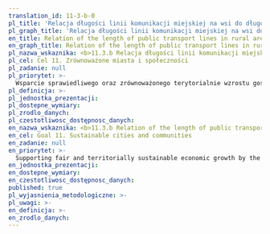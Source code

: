 ```yaml
---
translation_id: 11-3-b-0
pl_title: 'Relacja długości linii komunikacji miejskiej na wsi do długości linii komunikacji miejskiej w miastach'
pl_graph_title: 'Relacja długości linii komunikacji miejskiej na wsi do długości linii komunikacji miejskiej w miastach'
en_title: Relation of the length of public transport lines in rural areas to the length of public transport lines in urban areas
en_graph_title: Relation of the length of public transport lines in rural areas to the length of public transport lines in urban areas
pl_nazwa_wskaznika: <b>11.3.b Relacja długości linii komunikacji miejskiej na wsi do długości linii komunikacji miejskiej w miastach</b>
pl_cel: Cel 11. Zrównoważone miasta i społeczności
pl_zadanie: null
pl_priorytet: >-
  Wsparcie sprawiedliwego oraz zrównoważonego terytorialnie wzrostu gospodarczego poprzez dążenie do utrzymania policentrycznej i hierarchicznej struktury osadniczej kraju oraz tworzenie bardziej efektywnych powiązań sieciowych między miastami
pl_definicja: >-
pl_jednostka_prezentacji:
pl_dostepne_wymiary:
pl_zrodlo_danych:
pl_czestotliwosc_dostępnosc_danych:
en_nazwa_wskaznika: <b>11.3.b Relation of the length of public transport lines in rural areas to the length of public transport lines in urban areas</b>
en_cel: Goal 11. Sustainable cities and communities
en_zadanie: null
en_priorytet: >-
  Supporting fair and territorially sustainable economic growth by the pursuit and maintenance of the polycentric and hierarchical settlement structure of the country and creating more effective network connections between cities
en_jednostka_prezentacji:
en_dostepne_wymiary:
en_czestotliwosc_dostępnosc_danych:
published: true
pl_wyjasnienia_metodologiczne: >-
pl_uwagi: >-
en_definicja: >-
en_zrodlo_danych:
---
```

